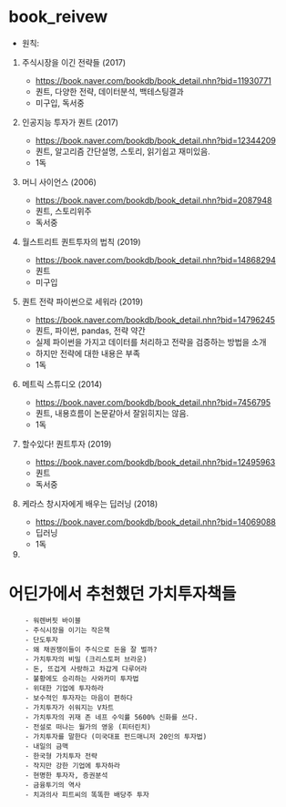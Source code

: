 # book_reivew

- 원칙: 

1. 주식시장을 이긴 전략들 (2017)
    - https://book.naver.com/bookdb/book_detail.nhn?bid=11930771
    - 퀀트, 다양한 전략, 데이터분석, 백테스팅결과
    - 미구입, 독서중
    
2. 인공지능 투자가 퀀트 (2017)
    - https://book.naver.com/bookdb/book_detail.nhn?bid=12344209
    - 퀀트, 알고리즘 간단설명, 스토리, 읽기쉽고 재미있음.
    - 1독

3. 머니 사이언스 (2006)
    - https://book.naver.com/bookdb/book_detail.nhn?bid=2087948
    - 퀀트, 스토리위주
    - 독서중

4. 월스트리트 퀀트투자의 법칙 (2019)
    - https://book.naver.com/bookdb/book_detail.nhn?bid=14868294
    - 퀀트
    - 미구입

5. 퀀트 전략 파이썬으로 세워라 (2019)
    - https://book.naver.com/bookdb/book_detail.nhn?bid=14796245
    - 퀀트, 파이썬, pandas, 전략 약간
    - 실제 파이썬을 가지고 데이터를 처리하고 전략을 검증하는 방법을 소개
    - 하지만 전략에 대한 내용은 부족
    - 1독

6. 메트릭 스튜디오 (2014)
    - https://book.naver.com/bookdb/book_detail.nhn?bid=7456795
    - 퀀트, 내용흐름이 논문같아서 잘읽히지는 않음.
    - 1독
    

7. 할수있다! 퀀트투자 (2019)
    - https://book.naver.com/bookdb/book_detail.nhn?bid=12495963
    - 퀀트
    - 독서중

8. 케라스 창시자에게 배우는 딥러닝 (2018)
    - https://book.naver.com/bookdb/book_detail.nhn?bid=14069088
    - 딥러닝
    - 1독

9. 


# 어딘가에서 추천했던 가치투자책들 
```
    - 워렌버핏 바이블
    - 주식시장을 이기는 작은책 
    - 단도투자 
    - 왜 채권쟁이들이 주식으로 돈을 잘 벌까? 
    - 가치투자의 비밀 (크리스토퍼 브라운) 
    - 돈, 뜨겁게 사랑하고 차갑게 다루어라 
    - 불황에도 승리하는 사와카미 투자법 
    - 위대한 기업에 투자하라 
    - 보수적인 투자자는 마음이 편하다 
    - 가치투자가 쉬워지는 V차트 
    - 가치투자의 귀재 존 네프 수익률 5600% 신화를 쓰다. 
    - 전설로 떠나는 월가의 영웅 (피터린치) 
    - 가치투자를 말한다 (미국대표 펀드매니저 20인의 투자법) 
    - 내일의 금맥 
    - 한국형 가치투자 전략 
    - 작지만 강한 기업에 투자하라 
    - 현명한 투자자, 증권분석 
    - 금융투기의 역사 
    - 치과의사 피트씨의 똑똑한 배당주 투자
```






